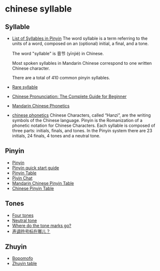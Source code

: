 # chinese syllable



## Syllable

* [List of Syllables in Pinyin](https://resources.allsetlearning.com/chinese/pronunciation/syllable)
  The word syllable is a term referring to the units of a word, composed on an (optional) initial, a final, and a tone.

  The word "syllable" is 音节 (yīnjié) in Chinese.

  Most spoken syllables in Mandarin Chinese correspond to one written Chinese character.

  There are a total of 410 common pinyin syllables.



* [Rare syllable](https://resources.allsetlearning.com/chinese/pronunciation/Rare_syllable)

* [Chinese Pronunciation: The Complete Guide for Beginner](https://www.digmandarin.com/chinese-pronunciation-guide.html)

* [Mandarin Chinese Phonetics](http://www.zein.se/patrick/chinen8p.html)

* [chinese phonetics](https://www.easymandarin.cn/online-chinese-lessons/chinese-phonetics/)
  Chinese Characters, called “Hanzi”, are the writing symbols of the Chinese language.
  Pinyin is the Romanization of a phonetic notation for Chinese Characters.
  Each syllable is composed of three parts: initials, finals, and tones.
  In the Pinyin system there are 23 initials, 24 finals, 4 tones and a neutral tone.



## Pinyin
* [Pinyin](https://en.wikipedia.org/wiki/Pinyin)
* [Pinyin quick start guide](https://resources.allsetlearning.com/chinese/pronunciation/Pinyin_quick_start_guide)
* [Pinyin Table](https://en.wikipedia.org/wiki/Pinyin_table)
* [Piyin Chat](https://resources.allsetlearning.com/chinese/pronunciation/Pinyin_chart)
* [Mandarin Chinese Pinyin Table](https://www.archchinese.com/chinese_pinyin.html)
* [Chinese Pinyin Table ](http://www.quickmandarin.com/chinesepinyintable/)



## Tones
* [Four tones](https://resources.allsetlearning.com/chinese/pronunciation/Four_tones)
* [Neutral tone](https://resources.allsetlearning.com/chinese/pronunciation/Neutral_tone)
* [Where do the tone marks go?](http://www.pinyin.info/rules/where.html)
* [声调符号标在哪儿？](http://www.hwjyw.com/resource/content/2010/06/04/8183.shtml)



## Zhuyin

* [Bopomofo](https://en.wikipedia.org/wiki/Bopomofo)
* [Zhuyin table](https://en.wikipedia.org/wiki/Zhuyin_table)
